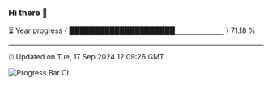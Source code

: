 ### Hi there 👋

⏳ Year progress { █████████████████████▁▁▁▁▁▁▁▁▁ } 71.18 %

---

⏰ Updated on Tue, 17 Sep 2024 12:09:26 GMT

![Progress Bar CI](https://github.com/EinsPommes/EinsPommes/blob/main/.github/workflows/main.yml)
